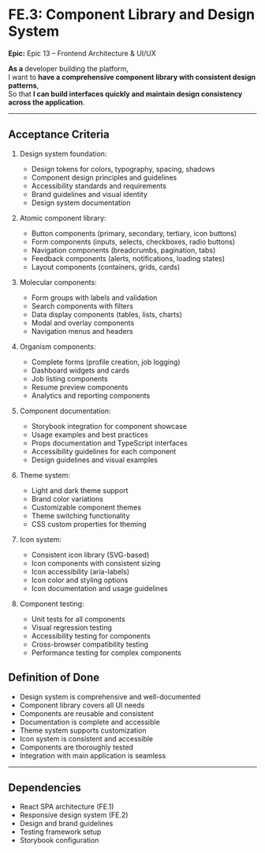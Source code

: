 # FE.3: Component Library and Design System

**Epic:** Epic 13 – Frontend Architecture & UI/UX

**As a** developer building the platform,  
I want to **have a comprehensive component library with consistent design patterns**,  
So that **I can build interfaces quickly and maintain design consistency across the application**.

---

## Acceptance Criteria

1. Design system foundation:
   - Design tokens for colors, typography, spacing, shadows
   - Component design principles and guidelines
   - Accessibility standards and requirements
   - Brand guidelines and visual identity
   - Design system documentation

2. Atomic component library:
   - Button components (primary, secondary, tertiary, icon buttons)
   - Form components (inputs, selects, checkboxes, radio buttons)
   - Navigation components (breadcrumbs, pagination, tabs)
   - Feedback components (alerts, notifications, loading states)
   - Layout components (containers, grids, cards)

3. Molecular components:
   - Form groups with labels and validation
   - Search components with filters
   - Data display components (tables, lists, charts)
   - Modal and overlay components
   - Navigation menus and headers

4. Organism components:
   - Complete forms (profile creation, job logging)
   - Dashboard widgets and cards
   - Job listing components
   - Resume preview components
   - Analytics and reporting components

5. Component documentation:
   - Storybook integration for component showcase
   - Usage examples and best practices
   - Props documentation and TypeScript interfaces
   - Accessibility guidelines for each component
   - Design guidelines and visual examples

6. Theme system:
   - Light and dark theme support
   - Brand color variations
   - Customizable component themes
   - Theme switching functionality
   - CSS custom properties for theming

7. Icon system:
   - Consistent icon library (SVG-based)
   - Icon components with consistent sizing
   - Icon accessibility (aria-labels)
   - Icon color and styling options
   - Icon documentation and usage guidelines

8. Component testing:
   - Unit tests for all components
   - Visual regression testing
   - Accessibility testing for components
   - Cross-browser compatibility testing
   - Performance testing for complex components

## Definition of Done

- Design system is comprehensive and well-documented
- Component library covers all UI needs
- Components are reusable and consistent
- Documentation is complete and accessible
- Theme system supports customization
- Icon system is consistent and accessible
- Components are thoroughly tested
- Integration with main application is seamless

---

## Dependencies

- React SPA architecture (FE.1)
- Responsive design system (FE.2)
- Design and brand guidelines
- Testing framework setup
- Storybook configuration 